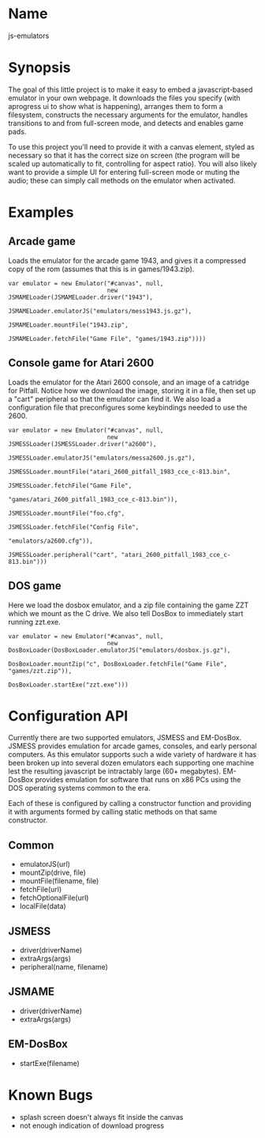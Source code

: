 # Name #

js-emulators

# Synopsis #

The goal of this little project is to make it easy to embed a javascript-based emulator in your own webpage. It downloads the files you specify (with aprogress ui to show what is happening), arranges them to form a filesystem, constructs the necessary arguments for the emulator, handles transitions to and from full-screen mode, and detects and enables game pads.

To use this project you'll need to provide it with a canvas element, styled as necessary so that it has the correct size on screen (the program will be scaled up automatically to fit, controlling for aspect ratio). You will also likely want to provide a simple UI for entering full-screen mode or muting the audio; these can simply call methods on the emulator when activated.

# Examples #

## Arcade game ##

Loads the emulator for the arcade game 1943, and gives it a compressed copy of the rom (assumes that this is in games/1943.zip).

    var emulator = new Emulator("#canvas", null,
                                new JSMAMELoader(JSMAMELoader.driver("1943"),
                                                 JSMAMELoader.emulatorJS("emulators/mess1943.js.gz"),
                                                 JSMAMELoader.mountFile("1943.zip",
                                                                        JSMAMELoader.fetchFile("Game File", "games/1943.zip"))))

## Console game for Atari 2600 ##

Loads the emulator for the Atari 2600 console, and an image of a catridge for Pitfall. Notice how we download the image, storing it in a file, then set up a "cart" peripheral so that the emulator can find it. We also load a configuration file that preconfigures some keybindings needed to use the 2600.

    var emulator = new Emulator("#canvas", null,
                                new JSMESSLoader(JSMESSLoader.driver("a2600"),
                                                 JSMESSLoader.emulatorJS("emulators/messa2600.js.gz"),
                                                 JSMESSLoader.mountFile("atari_2600_pitfall_1983_cce_c-813.bin",
                                                                        JSMESSLoader.fetchFile("Game File",
                                                                                               "games/atari_2600_pitfall_1983_cce_c-813.bin")),
                                                 JSMESSLoader.mountFile("foo.cfg",
                                                                        JSMESSLoader.fetchFile("Config File",
                                                                                               "emulators/a2600.cfg")),
                                                 JSMESSLoader.peripheral("cart", "atari_2600_pitfall_1983_cce_c-813.bin")))

## DOS game ##

Here we load the dosbox emulator, and a zip file containing the game ZZT which we mount as the C drive. We also tell DosBox to immediately start running zzt.exe.

    var emulator = new Emulator("#canvas", null,
                                new DosBoxLoader(DosBoxLoader.emulatorJS("emulators/dosbox.js.gz"),
                                                 DosBoxLoader.mountZip("c", DosBoxLoader.fetchFile("Game File", "games/zzt.zip")),
                                                 DosBoxLoader.startExe("zzt.exe")))

# Configuration API #

Currently there are two supported emulators, JSMESS and EM-DosBox. JSMESS provides emulation for arcade games, consoles, and early personal computers. As this emulator supports such a wide variety of hardware it has been broken up into several dozen emulators each supporting one machine lest the resulting javascript be intractably large (60+ megabytes). EM-DosBox provides emulation for software that runs on x86 PCs using the DOS operating systems common to the era.

Each of these is configured by calling a constructor function and providing it with arguments formed by calling static methods on that same constructor.

## Common ##

* emulatorJS(url)
* mountZip(drive, file)
* mountFile(filename, file)
* fetchFile(url)
* fetchOptionalFile(url)
* localFile(data)

## JSMESS ##

* driver(driverName)
* extraArgs(args)
* peripheral(name, filename)

## JSMAME ##

* driver(driverName)
* extraArgs(args)

## EM-DosBox ##

* startExe(filename)

# Known Bugs #

* splash screen doesn't always fit inside the canvas
* not enough indication of download progress
